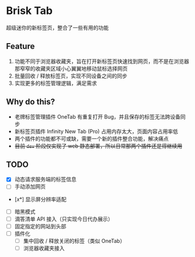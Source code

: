 # Brisk Tab

超级迷你的新标签页，整合了一些有用的功能

## Feature

1. 功能不同于浏览器收藏夹，旨在打开新标签页快速找到网页，而不是在浏览器那窄窄的收藏夹区域小心翼翼地移动鼠标选择网页
2. 批量回收 / 释放标签页，实现不同设备之间的同步
3. 实现更多的标签管理逻辑，满足需求

## Why do this?

- 老牌标签管理插件 OneTab 有重复打开 Bug，并且保存的标签无法跨设备同步
- 新标签页插件 Infinity New Tab (Pro) 占用内存太大，页面内容占用率低
- 两个插件的功能都不可或缺，需要一个新的插件整合功能，解决痛点
- ~~目前 `dev` 阶段仅实现了 web 静态部署，所以日常那两个插件还是得继续用~~

## TODO

- [x] 动态请求服务端的标签信息
- [ ] 手动添加网页
- [*x**] 显示屏分辨率适配
- [ ] 暗黑模式
- [ ] 滴答清单 API 接入（只实现今日代办展示）
- [ ] 固定指定的网站到头部
- [ ] 插件化
  - [ ] 集中回收 / 释放关闭的标签（类似 OneTab）
  - [ ] 浏览器收藏夹接入
